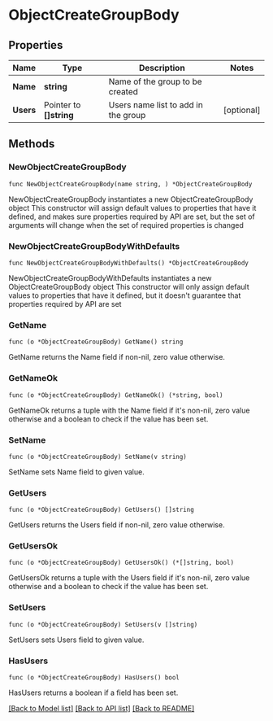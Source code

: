 # ObjectCreateGroupBody

## Properties

Name | Type | Description | Notes
------------ | ------------- | ------------- | -------------
**Name** | **string** | Name of the group to be created | 
**Users** | Pointer to **[]string** | Users name list to add in the group | [optional] 

## Methods

### NewObjectCreateGroupBody

`func NewObjectCreateGroupBody(name string, ) *ObjectCreateGroupBody`

NewObjectCreateGroupBody instantiates a new ObjectCreateGroupBody object
This constructor will assign default values to properties that have it defined,
and makes sure properties required by API are set, but the set of arguments
will change when the set of required properties is changed

### NewObjectCreateGroupBodyWithDefaults

`func NewObjectCreateGroupBodyWithDefaults() *ObjectCreateGroupBody`

NewObjectCreateGroupBodyWithDefaults instantiates a new ObjectCreateGroupBody object
This constructor will only assign default values to properties that have it defined,
but it doesn't guarantee that properties required by API are set

### GetName

`func (o *ObjectCreateGroupBody) GetName() string`

GetName returns the Name field if non-nil, zero value otherwise.

### GetNameOk

`func (o *ObjectCreateGroupBody) GetNameOk() (*string, bool)`

GetNameOk returns a tuple with the Name field if it's non-nil, zero value otherwise
and a boolean to check if the value has been set.

### SetName

`func (o *ObjectCreateGroupBody) SetName(v string)`

SetName sets Name field to given value.


### GetUsers

`func (o *ObjectCreateGroupBody) GetUsers() []string`

GetUsers returns the Users field if non-nil, zero value otherwise.

### GetUsersOk

`func (o *ObjectCreateGroupBody) GetUsersOk() (*[]string, bool)`

GetUsersOk returns a tuple with the Users field if it's non-nil, zero value otherwise
and a boolean to check if the value has been set.

### SetUsers

`func (o *ObjectCreateGroupBody) SetUsers(v []string)`

SetUsers sets Users field to given value.

### HasUsers

`func (o *ObjectCreateGroupBody) HasUsers() bool`

HasUsers returns a boolean if a field has been set.


[[Back to Model list]](../README.md#documentation-for-models) [[Back to API list]](../README.md#documentation-for-api-endpoints) [[Back to README]](../README.md)


